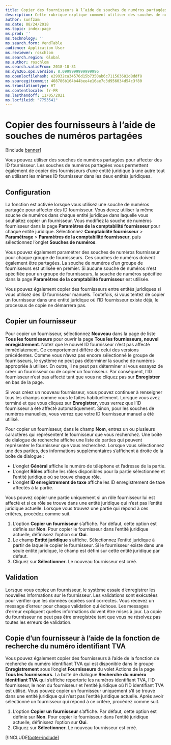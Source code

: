 ```yaml
---
title: Copier des fournisseurs à l’aide de souches de numéros partagées
description: Cette rubrique explique comment utiliser des souches de numéros partagées pour copier un fournisseur dans une autre entité juridique tout en conservant le même ID fournisseur.
author: sunfzam
ms.date: 08/24/2018
ms.topic: index-page
ms.prod: ''
ms.technology: ''
ms.search.form: VendTable
audience: Application User
ms.reviewer: roschlom
ms.search.region: Global
ms.author: roschlom
ms.search.validFrom: 2018-10-31
ms.dyn365.ops.version: 8.0999999999999996
ms.openlocfilehash: e29932ca34576d15b7350ab6c711563682d8ddf8
ms.sourcegitcommit: 408786b164b44bee4e16ae7c3d956034d54c3f80
ms.translationtype: HT
ms.contentlocale: fr-FR
ms.lasthandoff: 11/05/2021
ms.locfileid: "7753541"
---
```

# <a name="copy-vendors-by-using-shared-number-sequences"></a>Copier des fournisseurs à l’aide de souches de numéros partagées

[!include [banner](../includes/banner.md)]

Vous pouvez utiliser des souches de numéros partagées pour affecter des ID fournisseur. Les souches de numéros partagées vous permettent également de copier des fournisseurs d’une entité juridique à une autre tout en utilisant les mêmes ID fournisseur dans les deux entités juridiques.

## <a name="setup"></a>Configuration

La fonction est activée lorsque vous utilisez une souche de numéros partagée pour affecter des ID fournisseur. Vous devez utiliser la même souche de numéros dans chaque entité juridique dans laquelle vous souhaitez copier un fournisseur. Vous modifiez la souche de numéros fournisseur dans la page **Paramètres de la comptabilité fournisseur** pour chaque entité juridique. Sélectionnez **Comptabilité fournisseur** \> **Paramétrage** \> **Paramètres de la comptabilité fournisseur**, puis sélectionnez l’onglet **Souches de numéros**.

Vous pouvez également paramétrer des souches de numéros fournisseur pour chaque groupe de fournisseurs. Ces souches de numéros doivent également être partagées. La souche de numéros d’un groupe de fournisseurs est utilisée en premier. Si aucune souche de numéros n’est spécifiée pour un groupe de fournisseurs, la souche de numéros spécifiée dans la page **Paramètres de la comptabilité fournisseur** est utilisée.

Vous pouvez également copier des fournisseurs entre entités juridiques si vous utilisez des ID fournisseur manuels. Toutefois, si vous tentez de copier un fournisseur dans une entité juridique où l’ID fournisseur existe déjà, le processus de copie ne démarrera pas.

## <a name="copy-a-vendor"></a>Copier un fournisseur

Pour copier un fournisseur, sélectionnez **Nouveau** dans la page de liste **Tous les fournisseurs** pour ouvrir la page **Tous les fournisseurs, nouvel enregistrement**. Notez que le nouvel ID fournisseur n’est pas affecté immédiatement. Ce comportement diffère de celui des versions précédentes. Comme vous n’avez pas encore sélectionné le groupe de fournisseurs, le système ne peut pas déterminer la souche de numéros appropriée à utiliser. En outre, il ne peut pas déterminer si vous essayez de créer un fournisseur ou de copier un fournisseur. Par conséquent, l’ID fournisseur n’est pas affecté tant que vous ne cliquez pas sur **Enregistrer** en bas de la page.

Si vous créez un nouveau fournisseur, vous pouvez continuer à renseigner tous les champs comme vous le faites habituellement. Lorsque vous avez terminé et que vous cliquez sur **Enregistrer**, vous verrez que l’ID fournisseur a été affecté automatiquement. Sinon, pour les souches de numéros manuelles, vous verrez que votre ID fournisseur manuel a été utilisé.

Pour copier un fournisseur, dans le champ **Nom**, entrez un ou plusieurs caractères qui représentent le fournisseur que vous recherchez. Une boîte de dialogue de recherche affiche une liste de parties qui peuvent représenter le fournisseur que vous recherchez. Lorsque vous sélectionnez une des parties, des informations supplémentaires s’affichent à droite de la boîte de dialogue :

- L’onglet **Général** affiche le numéro de téléphone et l’adresse de la partie.
- L’onglet **Rôles** affiche les rôles disponibles pour la partie sélectionnée et l’entité juridique où se trouve chaque rôle.
- L’onglet **ID enregistrement de taxe** affiche les ID enregistrement de taxe affectés à la partie.

Vous pouvez copier une partie uniquement si un rôle fournisseur lui est affecté et si ce rôle se trouve dans une entité juridique qui n’est pas l’entité juridique actuelle. Lorsque vous trouvez une partie qui répond à ces critères, procédez comme suit.

1. L’option **Copier un fournisseur** s’affiche. Par défaut, cette option est définie sur **Non**. Pour copier le fournisseur dans l’entité juridique actuelle, définissez l’option sur **Oui**. 
2. Le champ **Entité juridique** s’affiche. Sélectionnez l’entité juridique à partir de laquelle copier le fournisseur. Si le fournisseur existe dans une seule entité juridique, le champ est défini sur cette entité juridique par défaut.
3. Cliquez sur **Sélectionner**. Le nouveau fournisseur est créé.

## <a name="validation"></a>Validation

Lorsque vous copiez un fournisseur, le système essaie d’enregistrer les nouvelles informations sur le fournisseur. Les validations sont exécutées pour vérifier que les données copiées sont correctes. Vous recevez un message d’erreur pour chaque validation qui échoue. Les messages d’erreur expliquent quelles informations doivent être mises à jour. La copie du fournisseur ne peut pas être enregistrée tant que vous ne résolvez pas toutes les erreurs de validation.

## <a name="copy-a-vendor-by-using-the-tax-exempt-number-search-feature"></a>Copie d’un fournisseur à l’aide de la fonction de recherche du numéro identifiant TVA

Vous pouvez également copier des fournisseurs à l’aide de la fonction de recherche du numéro identifiant TVA qui est disponible dans le groupe **Enregistrement** sous l’onglet **Fournisseurs** du volet Actions de la page **Tous les fournisseurs**. La boîte de dialogue **Recherche du numéro identifiant TVA** qui s’affiche répertorie les numéros identifiant TVA, l’ID fournisseur, le nom du fournisseur et l’entité juridique où l’ID identifiant TVA est utilisé. Vous pouvez copier un fournisseur uniquement s’il se trouve dans une entité juridique qui n’est pas l’entité juridique actuelle. Après avoir sélectionné un fournisseur qui répond à ce critère, procédez comme suit.

1. L’option **Copier un fournisseur** s’affiche. Par défaut, cette option est définie sur **Non**. Pour copier le fournisseur dans l’entité juridique actuelle, définissez l’option sur **Oui**.
2. Cliquez sur **Sélectionner**. Le nouveau fournisseur est créé.


[!INCLUDE[footer-include](../../includes/footer-banner.md)]
